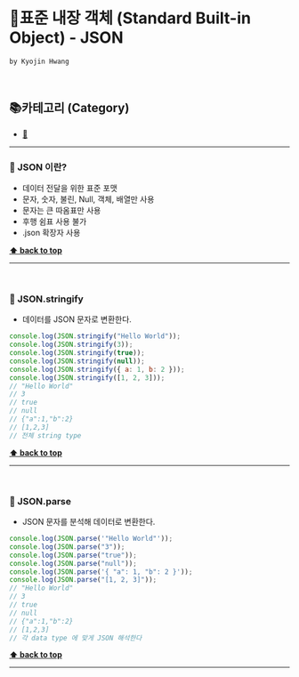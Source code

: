 # 📜표준 내장 객체 (Standard Built-in Object) - JSON

`by Kyojin Hwang`

<br/>

## 📚카테고리 (Category)

- [📌 ]()
<hr/>

### 📌 JSON 이란?

- 데이터 전달을 위한 표준 포맷
- 문자, 숫자, 불린, Null, 객체, 배열만 사용
- 문자는 큰 따옴표만 사용
- 후행 쉼표 사용 불가
- .json 확장자 사용

**[⬆ back to top](#카테고리-category)**

<hr />
<br/>

### 📌 JSON.stringify

- 데이터를 JSON 문자로 변환한다.

```javascript
console.log(JSON.stringify("Hello World"));
console.log(JSON.stringify(3));
console.log(JSON.stringify(true));
console.log(JSON.stringify(null));
console.log(JSON.stringify({ a: 1, b: 2 }));
console.log(JSON.stringify([1, 2, 3]));
// "Hello World"
// 3
// true
// null
// {"a":1,"b":2}
// [1,2,3]
// 전체 string type
```

**[⬆ back to top](#카테고리-category)**

<hr />
<br/>

### 📌 JSON.parse

- JSON 문자를 분석해 데이터로 변환한다.

```javascript
console.log(JSON.parse('"Hello World"'));
console.log(JSON.parse("3"));
console.log(JSON.parse("true"));
console.log(JSON.parse("null"));
console.log(JSON.parse('{ "a": 1, "b": 2 }'));
console.log(JSON.parse("[1, 2, 3]"));
// "Hello World"
// 3
// true
// null
// {"a":1,"b":2}
// [1,2,3]
// 각 data type 에 맞게 JSON 해석한다
```

**[⬆ back to top](#카테고리-category)**

<hr />
<br/>
